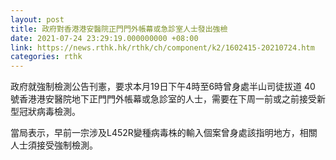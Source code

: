 ```yaml
---
layout: post
title: 政府對香港港安醫院正門門外帳幕或急診室人士發出強檢
date: 2021-07-24 23:29:19.000000000 +08:00
link: https://news.rthk.hk/rthk/ch/component/k2/1602415-20210724.htm
categories: rthk
---
```


政府就強制檢測公告刊憲，要求本月19日下午4時至6時曾身處半山司徒拔道 40 號香港港安醫院地下正門門外帳幕或急診室的人士，需要在下周一前或之前接受新型冠狀病毒檢測。

當局表示，早前一宗涉及L452R變種病毒株的輸入個案曾身處該指明地方，相關人士須接受強制檢測。
